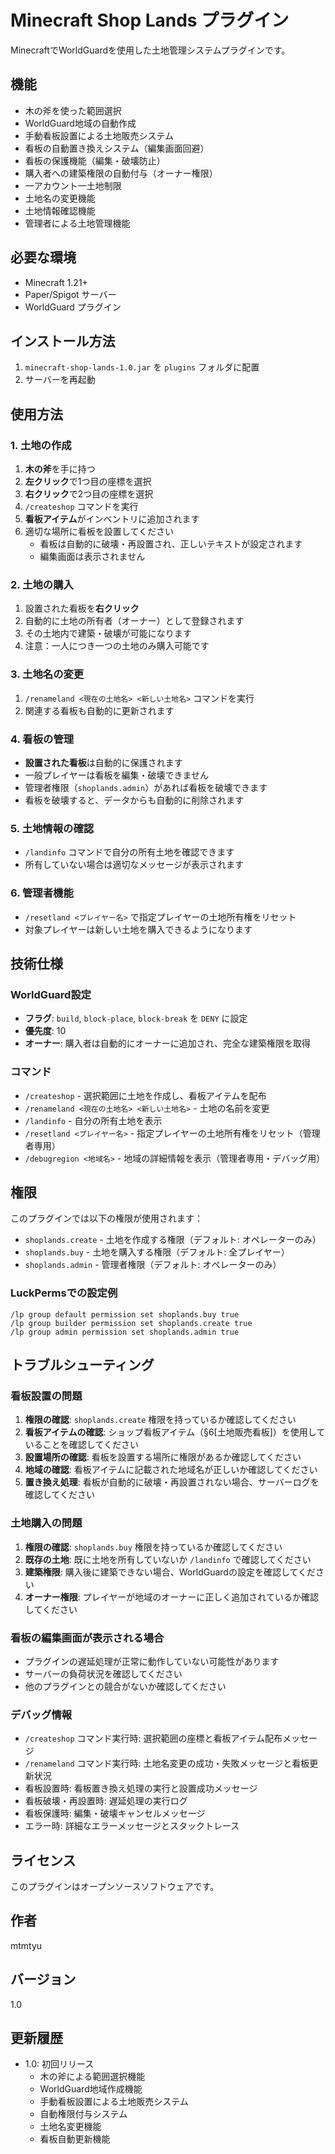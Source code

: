 # Minecraft Shop Lands プラグイン

MinecraftでWorldGuardを使用した土地管理システムプラグインです。

## 機能

- 木の斧を使った範囲選択
- WorldGuard地域の自動作成
- 手動看板設置による土地販売システム
- 看板の自動置き換えシステム（編集画面回避）
- 看板の保護機能（編集・破壊防止）
- 購入者への建築権限の自動付与（オーナー権限）
- 一アカウント一土地制限
- 土地名の変更機能
- 土地情報確認機能
- 管理者による土地管理機能

## 必要な環境

- Minecraft 1.21+
- Paper/Spigot サーバー
- WorldGuard プラグイン

## インストール方法

1. `minecraft-shop-lands-1.0.jar` を `plugins` フォルダに配置
2. サーバーを再起動

## 使用方法

### 1. 土地の作成

1. **木の斧**を手に持つ
2. **左クリック**で1つ目の座標を選択
3. **右クリック**で2つ目の座標を選択
4. `/createshop` コマンドを実行
5. **看板アイテム**がインベントリに追加されます
6. 適切な場所に看板を設置してください
   - 看板は自動的に破壊・再設置され、正しいテキストが設定されます
   - 編集画面は表示されません

### 2. 土地の購入

1. 設置された看板を**右クリック**
2. 自動的に土地の所有者（オーナー）として登録されます
3. その土地内で建築・破壊が可能になります
4. 注意：一人につき一つの土地のみ購入可能です

### 3. 土地名の変更

1. `/renameland <現在の土地名> <新しい土地名>` コマンドを実行
2. 関連する看板も自動的に更新されます

### 4. 看板の管理

- **設置された看板**は自動的に保護されます
- 一般プレイヤーは看板を編集・破壊できません
- 管理者権限（`shoplands.admin`）があれば看板を破壊できます
- 看板を破壊すると、データからも自動的に削除されます

### 5. 土地情報の確認

- `/landinfo` コマンドで自分の所有土地を確認できます
- 所有していない場合は適切なメッセージが表示されます

### 6. 管理者機能

- `/resetland <プレイヤー名>` で指定プレイヤーの土地所有権をリセット
- 対象プレイヤーは新しい土地を購入できるようになります

## 技術仕様

### WorldGuard設定

- **フラグ**: `build`, `block-place`, `block-break` を `DENY` に設定
- **優先度**: 10
- **オーナー**: 購入者は自動的にオーナーに追加され、完全な建築権限を取得

### コマンド

- `/createshop` - 選択範囲に土地を作成し、看板アイテムを配布
- `/renameland <現在の土地名> <新しい土地名>` - 土地の名前を変更
- `/landinfo` - 自分の所有土地を表示
- `/resetland <プレイヤー名>` - 指定プレイヤーの土地所有権をリセット（管理者専用）
- `/debugregion <地域名>` - 地域の詳細情報を表示（管理者専用・デバッグ用）

## 権限

このプラグインでは以下の権限が使用されます：

- `shoplands.create` - 土地を作成する権限（デフォルト: オペレーターのみ）
- `shoplands.buy` - 土地を購入する権限（デフォルト: 全プレイヤー）  
- `shoplands.admin` - 管理者権限（デフォルト: オペレーターのみ）

### LuckPermsでの設定例

```
/lp group default permission set shoplands.buy true
/lp group builder permission set shoplands.create true
/lp group admin permission set shoplands.admin true
```

## トラブルシューティング

### 看板設置の問題

1. **権限の確認**: `shoplands.create` 権限を持っているか確認してください
2. **看板アイテムの確認**: ショップ看板アイテム（§6[土地販売看板]）を使用していることを確認してください
3. **設置場所の確認**: 看板を設置する場所に権限があるか確認してください
4. **地域の確認**: 看板アイテムに記載された地域名が正しいか確認してください
5. **置き換え処理**: 看板が自動的に破壊・再設置されない場合、サーバーログを確認してください

### 土地購入の問題

1. **権限の確認**: `shoplands.buy` 権限を持っているか確認してください
2. **既存の土地**: 既に土地を所有していないか `/landinfo` で確認してください
3. **建築権限**: 購入後に建築できない場合、WorldGuardの設定を確認してください
4. **オーナー権限**: プレイヤーが地域のオーナーに正しく追加されているか確認してください

### 看板の編集画面が表示される場合

- プラグインの遅延処理が正常に動作していない可能性があります
- サーバーの負荷状況を確認してください
- 他のプラグインとの競合がないか確認してください

### デバッグ情報

- `/createshop` コマンド実行時: 選択範囲の座標と看板アイテム配布メッセージ
- `/renameland` コマンド実行時: 土地名変更の成功・失敗メッセージと看板更新状況
- 看板設置時: 看板置き換え処理の実行と設置成功メッセージ
- 看板破壊・再設置時: 遅延処理の実行ログ
- 看板保護時: 編集・破壊キャンセルメッセージ
- エラー時: 詳細なエラーメッセージとスタックトレース

## ライセンス

このプラグインはオープンソースソフトウェアです。

## 作者

mtmtyu

## バージョン

1.0

## 更新履歴

- 1.0: 初回リリース
  - 木の斧による範囲選択機能
  - WorldGuard地域作成機能
  - 手動看板設置による土地販売システム
  - 自動権限付与システム
  - 土地名変更機能
  - 看板自動更新機能

